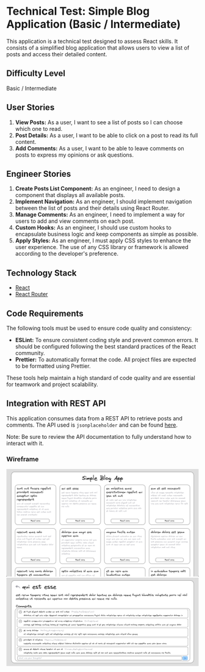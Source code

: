 # Technical Test: Simple Blog Application (Basic / Intermediate)

This application is a technical test designed to assess React skills. It consists of a simplified blog application that allows users to view a list of posts and access their detailed content.

## Difficulty Level

Basic / Intermediate

## User Stories

1. **View Posts:** As a user, I want to see a list of posts so I can choose which one to read.
2. **Post Details:** As a user, I want to be able to click on a post to read its full content.
3. **Add Comments:** As a user, I want to be able to leave comments on posts to express my opinions or ask questions.

## Engineer Stories

1. **Create Posts List Component:** As an engineer, I need to design a component that displays all available posts.
2. **Implement Navigation:** As an engineer, I should implement navigation between the list of posts and their details using React Router.
3. **Manage Comments:** As an engineer, I need to implement a way for users to add and view comments on each post.
4. **Custom Hooks:** As an engineer, I should use custom hooks to encapsulate business logic and keep components as simple as possible.
5. **Apply Styles:** As an engineer, I must apply CSS styles to enhance the user experience. The use of any CSS library or framework is allowed according to the developer's preference.

## Technology Stack

- [React](https://reactjs.org/)
- [React Router](https://reactrouter.com/)

## Code Requirements

The following tools must be used to ensure code quality and consistency:

- **ESLint:** To ensure consistent coding style and prevent common errors. It should be configured following the best standard practices of the React community.
- **Prettier:** To automatically format the code. All project files are expected to be formatted using Prettier.

These tools help maintain a high standard of code quality and are essential for teamwork and project scalability.

## Integration with REST API

This application consumes data from a REST API to retrieve posts and comments. The API used is `jsonplaceholder` and can be found [here](https://jsonplaceholder.typicode.com/).

Note: Be sure to review the API documentation to fully understand how to interact with it.

### Wireframe

<div align="center">
  <img src="public/project-view-1.png" alt="React Simple Blog Application view 1">
  <img src="public/project-view-2.png" alt="React Simple Blog Application view 2">
</div>
